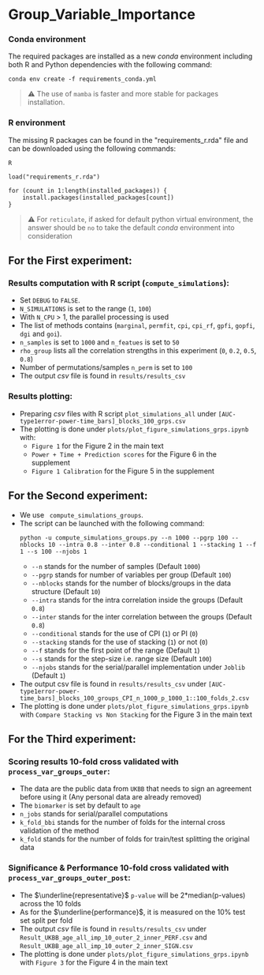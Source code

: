# Group_Variable_Importance
### Conda environment
The required packages are installed as a new *conda* environment including both R and Python dependencies with the following command:

```
conda env create -f requirements_conda.yml
```
> :warning: The use of ```mamba``` is faster and more stable for packages installation.

### R environment
The missing R packages can be found in the "requirements_r.rda" file and can be
downloaded using the following commands:

```
R

load("requirements_r.rda")

for (count in 1:length(installed_packages)) {
    install.packages(installed_packages[count])
}
```
> :warning: For ```reticulate```, if asked for default python virtual environment, the answer should be ```no``` to take the default *conda* environment into consideration

## For the **First experiment**:
### Results computation with R script (```compute_simulations```):
  * Set ```DEBUG``` to ```FALSE```.
  * ```N_SIMULATIONS``` is set to the range (`1`, `100`)
  * With ```N_CPU``` > 1, the parallel processing is used
  * The list of methods contains (```marginal```, ```permfit```,
    ```cpi```, ```cpi_rf```, ```gpfi```, ```gopfi```, ```dgi``` and
    ```goi```).
  * ```n_samples``` is set to `1000` and ```n_featues``` is set to `50` 
  * ```rho_group``` lists all the correlation strengths in this experiment (`0`, `0.2`,
    `0.5`, `0.8`)
  * Number of permutations/samples ```n_perm``` is set to `100`
  * The output *csv* file is found in ```results/results_csv```

### Results plotting:
  * Preparing *csv* files with R script ```plot_simulations_all``` under ```[AUC-type1error-power-time_bars]_blocks_100_grps.csv```
  * The plotting is done under ```plots/plot_figure_simulations_grps.ipynb``` with:
    * `Figure 1` for the Figure 2 in the main text
    * `Power + Time + Prediction scores` for the Figure 6 in the supplement
    * `Figure 1 Calibration` for the Figure 5 in the supplement

## For the **Second experiment**:
  * We use ``` compute_simulations_groups```.
  * The script can be launched with the following command:
    ```
    python -u compute_simulations_groups.py --n 1000 --pgrp 100 --nblocks 10 --intra 0.8 --inter 0.8 --conditional 1 --stacking 1 --f 1 --s 100 --njobs 1
    ```
    * ```--n``` stands for the number of samples (Default `1000`)
    * ```--pgrp``` stands for number of variables per group (Default `100`)
    * ```--nblocks``` stands for the number of blocks/groups in the data
      structure (Default `10`)
    * ```--intra``` stands for the intra correlation inside the groups
      (Default `0.8`)
    * ```--inter``` stands for the inter correlation between the groups
      (Default `0.8`)
    * ```--conditional``` stands for the use of CPI (`1`) or PI (`0`)
    * ```--stacking``` stands for the use of stacking (`1`) or not (`0`)
    * ```--f``` stands for the first point of the range (Default `1`)
    * ```--s``` stands for the step-size i.e. range size (Default `100`)
    * ```--njobs``` stands for the serial/parallel implementation under
      `Joblib` (Default `1`)
  * The output csv file is found in ```results/results_csv``` under ```[AUC-type1error-power-time_bars]_blocks_100_groups_CPI_n_1000_p_1000_1::100_folds_2.csv```
  * The plotting is done under ```plots/plot_figure_simulations_grps.ipynb``` with
    `Compare Stacking vs Non Stacking` for the Figure 3 in the main text

## For the **Third experiment**:
  ### Scoring results 10-fold cross validated with ```process_var_groups_outer```:
  * The data are the public data from `UKBB` that needs to sign an agreement before using it (Any personal data are already removed)
  * The ```biomarker``` is set by default to `age`
  * ```n_jobs``` stands for serial/parallel computations
  * ```k_fold_bbi``` stands for the number of folds for the internal cross validation
    of the method
  * ```k_fold``` stands for the number of folds for train/test splitting the
    original data
  
  ### Significance & Performance 10-fold cross validated with ```process_var_groups_outer_post```:
  * The $\underline{representative}$ `p-value` will be 2*median(p-values) across the 10 folds
  * As for the $\underline{performance}$, it is measured on the 10% test set
    split per fold
  * The output *csv* file is found in ```results/results_csv``` under
    ```Result_UKBB_age_all_imp_10_outer_2_inner_PERF.csv``` and ```Result_UKBB_age_all_imp_10_outer_2_inner_SIGN.csv```
  * The plotting is done under ```plots/plot_figure_simulations_grps.ipynb``` with
    `Figure 3` for the Figure 4 in the main text
